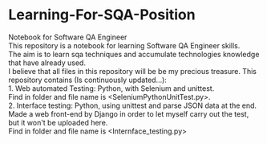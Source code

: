 # Learning-For-SQA-Position
Notebook for Software QA Engineer
<br>This repository is a notebook for learning Software QA Engineer skills.</br>
The aim is to learn sqa techniques and accumulate technologies knowledge that have already used. </br>
I believe that all files in this repository will be be my precious treasure.
This repository contains (Is continuously updated...): </br>
	1. Web automated Testing: Python, with Selenium and unittest.</br>
     Find in <Learn tech> folder and file name is <SeleniumPythonUnitTest.py>.</br>
	2. Interface testing: Python, using unittest and parse JSON data at the end. Made a web front-end by Django in order to let myself carry out the test, but it won't be uploaded here.</br>
     Find in <Learn tech> folder and file name is <Internface_testing.py> </br>

